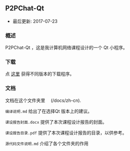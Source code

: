 ## P2PChat-Qt

- 最后更新: 2017-07-23

### 概述

P2PChat-Qt ，这是我计算机网络课程设计的一个 Qt 小程序。

### 下载

点 [这里](https://github.com/ypingcn/P2PChat-Qt/releases) 获得不同版本的下载程序。

### 文档

文档在这个文件夹里　 (/docs/zh-cn).

```编译说明.md``` 给出了在选择Qt 版本上的建议。

```课设报告封面.docx``` 提供了本次课程设计报告的封面。

```课设报告目录.pdf``` 提供了本次课程设计报告的目录，以供参考。

```源代码文件说明.md``` 介绍了各个文件夹的作用